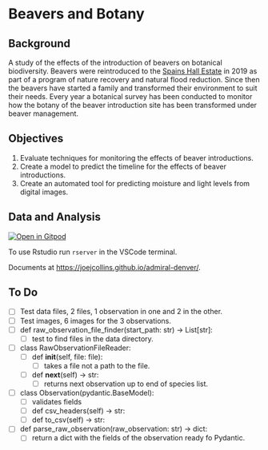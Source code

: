 # Beavers and Botany

## Background

A study of the effects of the introduction of beavers on botanical biodiversity.
Beavers were reintroduced to the [Spains Hall Estate](https://www.spainshallestate.co.uk/nfm_beavers) in 2019
as part of a program of nature recovery and natural flood reduction.
Since then the beavers have started a family
and transformed their environment to suit their needs.
Every year a botanical survey has been conducted to monitor how the botany
of the beaver introduction site has been transformed under beaver management.

## Objectives

1. Evaluate techniques for monitoring the effects of beaver introductions.
1. Create a model to predict the timeline for the effects of beaver introductions.
1. Create an automated tool for predicting moisture and light levels from digital images.

## Data and Analysis

[![Open in Gitpod](https://gitpod.io/button/open-in-gitpod.svg)](https://gitpod.io/#github.com/joejcollins/admiral-denver)

To use Rstudio run `rserver` in the VSCode terminal.

Documents at <https://joejcollins.github.io/admiral-denver/>.


## To Do

- [ ] Test data files, 2 files, 1 observation in one and 2 in the other.
- [ ] Test images, 6 images for the 3 observations.
- [ ] def raw_observation_file_finder(start_path: str) -> List[str]:
  - [ ] test to find files in the data directory.
- [ ] class RawObservationFileReader:
  - [ ] def __init__(self, file: file):
    - [ ] takes a file not a path to the file.
  - [ ] def __next__(self) -> str:
    - [ ] returns next observation up to end of species list.
- [ ] class Observation(pydantic.BaseModel):
  - [ ] validates fields
  - [ ] def csv_headers(self) -> str:
  - [ ] def to_csv(self) -> str:
- [ ] def parse_raw_observation(raw_observation: str) -> dict:
  - [ ] return a dict with the fields of the observation ready fo Pydantic.
